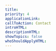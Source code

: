 ```yaml
---
title:
priority: 4
applicationLink:
callToAction: Contact
introHTML:
descriptionHTML:
showTopics: false
whoShouldApplyHTML:
---
```

